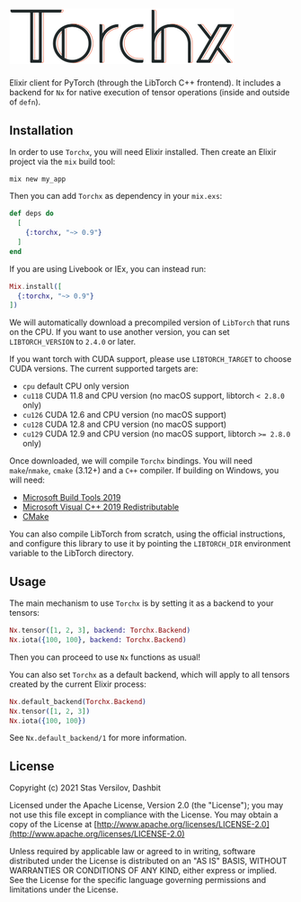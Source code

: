 <h1><img src="https://github.com/elixir-nx/nx/raw/main/torchx/torchx.png" alt="Torchx" width="400"></h1>

Elixir client for PyTorch (through the LibTorch C++ frontend).
It includes a backend for `Nx` for native execution of tensor
operations (inside and outside of `defn`).

## Installation

In order to use `Torchx`, you will need Elixir installed. Then create an Elixir project
via the `mix` build tool:

```
mix new my_app
```

Then you can add `Torchx` as dependency in your `mix.exs`:

```elixir
def deps do
  [
    {:torchx, "~> 0.9"}
  ]
end
```

If you are using Livebook or IEx, you can instead run:

```elixir
Mix.install([
  {:torchx, "~> 0.9"}
])
```

We will automatically download a precompiled version of `LibTorch` that
runs on the CPU. If you want to use another version, you can set `LIBTORCH_VERSION`
to `2.4.0` or later.

If you want torch with CUDA support, please use `LIBTORCH_TARGET` to choose
CUDA versions. The current supported targets are:

- `cpu` default CPU only version
- `cu118` CUDA 11.8 and CPU version (no macOS support, libtorch `< 2.8.0` only)
- `cu126` CUDA 12.6 and CPU version (no macOS support)
- `cu128` CUDA 12.8 and CPU version (no macOS support)
- `cu129` CUDA 12.9 and CPU version (no macOS support, libtorch `>= 2.8.0` only)

Once downloaded, we will compile `Torchx` bindings. You will need `make`/`nmake`,
`cmake` (3.12+) and a `C++` compiler. If building on Windows, you will need:

- [Microsoft Build Tools 2019](https://visualstudio.microsoft.com/downloads/)
- [Microsoft Visual C++ 2019 Redistributable](https://visualstudio.microsoft.com/downloads/)
- [CMake](https://cmake.org/)

You can also compile LibTorch from scratch, using the official instructions,
and configure this library to use it by pointing the `LIBTORCH_DIR` environment
variable to the LibTorch directory.

## Usage

The main mechanism to use `Torchx` is by setting it as a backend to your tensors:

```elixir
Nx.tensor([1, 2, 3], backend: Torchx.Backend)
Nx.iota({100, 100}, backend: Torchx.Backend)
```

Then you can proceed to use `Nx` functions as usual!

You can also set `Torchx` as a default backend, which will apply to all tensors created
by the current Elixir process:

```elixir
Nx.default_backend(Torchx.Backend)
Nx.tensor([1, 2, 3])
Nx.iota({100, 100})
```

See `Nx.default_backend/1` for more information.

## License

Copyright (c) 2021 Stas Versilov, Dashbit

Licensed under the Apache License, Version 2.0 (the "License");
you may not use this file except in compliance with the License.
You may obtain a copy of the License at [http://www.apache.org/licenses/LICENSE-2.0](http://www.apache.org/licenses/LICENSE-2.0)

Unless required by applicable law or agreed to in writing, software
distributed under the License is distributed on an "AS IS" BASIS,
WITHOUT WARRANTIES OR CONDITIONS OF ANY KIND, either express or implied.
See the License for the specific language governing permissions and
limitations under the License.
